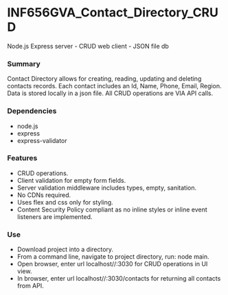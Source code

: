 # INF656GVA_Contact_Directory_CRUD
Node.js Express server - CRUD web client - JSON file db

### Summary
Contact Directory allows for creating, reading, updating and deleting contacts records. Each contact includes an Id, Name, Phone, Email, Region. Data is stored locally in a json file. All CRUD operations are VIA API calls. 

### Dependencies
- node.js
- express
- express-validator

### Features
- CRUD operations.
- Client validation for empty form fields.
- Server validation middleware includes types, empty, sanitation.
- No CDNs required.
- Uses flex and css only for styling.
- Content Security Policy compliant as no inline styles or inline event listeners are implemented.

### Use
- Download project into a directory.
- From a command line, navigate to project directory, run: node main.
- Open browser, enter url localhost//:3030 for CRUD operations in UI view.
- In browser, enter url localhost//:3030/contacts for returning all contacts from API.

 

